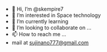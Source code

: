 - 👋 Hi, I’m @skempire7
- 👀 I’m interested in Space technology
- 🌱 I’m currently learning 
- 💞️ I’m looking to collaborate on ...
- 📫 How to reach me ...
- mail at sujinano777@gmail.com

<!---
skempire7/skempire7 is a ✨ special ✨ repository because its `README.md` (this file) appears on your GitHub profile.
You can click the Preview link to take a look at your changes.
--->
